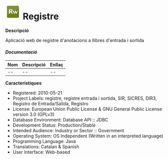 # ![Logo](https://github.com/GovernIB/maven/raw/binaris/registre/projectinfo_Attachments/icon.jpg) Registre


**Descripció**

Aplicació web de registre d'anotacions a llibres d'entrada i sortida

#### ***Documentació***

Nom | Descripció | Enllaç
------------ | ------------- | -------------
-- | -- | --

**Característiques**

* Registered: 2010-05-21 
* Project Labels: registre, registre entrada i sortida, SIR, SICRES, DIR3, Registro de Entrada/Salida, Registro
* License: European Union Public License & GNU General Public License version 3.0 (GPLv3)
* Database Environment: Database API :: JDBC
* Development Status: Production/Stable
* Intended Audience: Industry or Sector :: Government
* Operating System: OS Independent (Written in an interpreted language)
* Programming Language: Java
* Translations: Catalan & Spanish
* User Interface: Web-based




